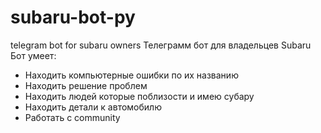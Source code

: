 # subaru-bot-py
telegram bot for subaru owners
Телеграмм бот для владельцев Subaru 
Бот умеет:
- Находить компьютерные ошибки по их названию 
- Находить решение проблем 
- Находить людей которые поблизости и имею субару 
- Находить детали к автомобилю 
- Работать с community
